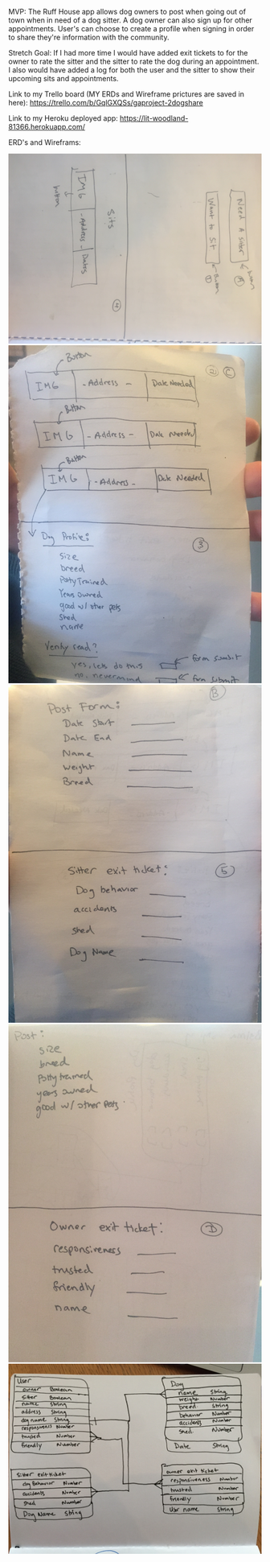 MVP:
The Ruff House app allows dog owners to post when going out of town when in need of a dog sitter. A dog owner can also sign up for other appointments. User's can choose to create a profile when signing in order to share they're information with the community. 

Stretch Goal:
If I had more time I would have added exit tickets to for the owner to rate the sitter and the sitter to rate the dog during an appointment. I also would have added a log for both the user and the sitter to show their upcoming sits and appointments.  


Link to my Trello board (MY ERDs and Wireframe prictures are saved in here): https://trello.com/b/GqlGXQSs/gaproject-2dogshare

Link to my Heroku deployed app: https://lit-woodland-81366.herokuapp.com/

ERD's and Wireframs:


![alt text](/IMG_3302.JPG "wireframe")
![alt text](/IMG_3303.JPG "wireframe")
![alt text](/IMG_3304.JPG "wireframe")
![alt text](/IMG_3305.JPG "wireframe")
![alt text](/IMG_3301.JPG "wireframe")
